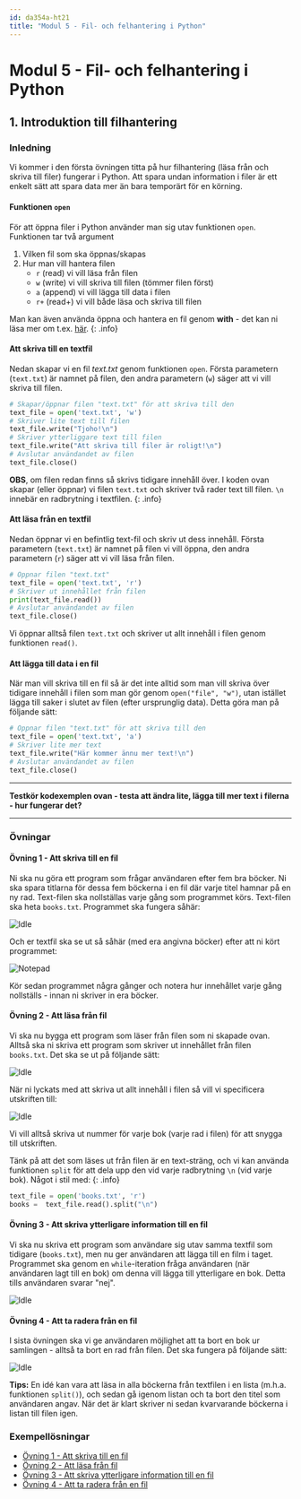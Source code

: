 ```yaml
---
id: da354a-ht21
title: "Modul 5 - Fil- och felhantering i Python"
---
```


# Modul 5 - Fil- och felhantering i Python

## 1. Introduktion till filhantering

### Inledning

Vi kommer i den första övningen titta på hur filhantering (läsa från och skriva till filer) fungerar i Python. Att spara undan information i filer är ett enkelt sätt att spara data mer än bara temporärt för en körning.

#### Funktionen `open`

För att öppna filer i Python använder man sig utav funktionen `open`. Funktionen tar två argument

1. Vilken fil som ska öppnas/skapas
2. Hur man vill hantera filen
	- `r` (read) vi vill läsa från filen
	- `w` (write) vi vill skriva till filen (tömmer filen först)
	- `a` (append) vi vill lägga till data i filen
	- `r+` (read+) vi vill både läsa och skriva till filen

Man kan även använda öppna och hantera en fil genom **with** - det kan ni läsa mer om t.ex. [här](https://stackoverflow.com/questions/1369526/what-is-the-python-keyword-with-used-for). 
{: .info}

#### Att skriva till en textfil

Nedan skapar vi en fil _text.txt_ genom funktionen `open`. Första parametern (`text.txt`) är namnet på filen, den andra parametern (`w`) säger att vi vill skriva till filen.

```python
# Skapar/öppnar filen "text.txt" för att skriva till den
text_file = open('text.txt', 'w')
# Skriver lite text till filen
text_file.write("Tjoho!\n")
# Skriver ytterliggare text till filen
text_file.write("Att skriva till filer är roligt!\n")
# Avslutar användandet av filen
text_file.close()
```

__OBS__, om filen redan finns så skrivs tidigare innehåll över. I koden ovan skapar (eller öppnar) vi filen `text.txt` och skriver två rader text till filen. `\n` innebär en radbrytning i textfilen.
{: .info}

#### Att läsa från en textfil

Nedan öppnar vi en befintlig text-fil och skriv ut dess innehåll. Första parametern (`text.txt`) är namnet på filen vi vill öppna, den andra parametern (`r`) säger att vi vill läsa från filen.

```python
# Öppnar filen "text.txt"
text_file = open('text.txt', 'r')
# Skriver ut innehållet från filen
print(text_file.read())
# Avslutar användandet av filen
text_file.close()
```

Vi öppnar alltså filen `text.txt` och skriver ut allt innehåll i filen genom funktionen `read()`.

#### Att lägga till data i en fil

När man vill skriva till en fil så är det inte alltid som man vill skriva över tidigare innehåll i filen som man gör genom `open("file", "w")`, utan istället lägga till saker i slutet av filen (efter ursprunglig data). Detta göra man på följande sätt:

```python
# Öppnar filen "text.txt" för att skriva till den
text_file = open('text.txt', 'a')
# Skriver lite mer text
text_file.write("Här kommer ännu mer text!\n")
# Avslutar användandet av filen
text_file.close()
```

---

**Testkör kodexemplen ovan - testa att ändra lite, lägga till mer text i filerna - hur fungerar det?**

---

### Övningar

#### Övning 1 - Att skriva till en fil

Ni ska nu göra ett program som frågar användaren efter fem bra böcker. Ni ska spara titlarna för dessa fem böckerna i en fil där varje titel hamnar på en ny rad. Text-filen ska nollställas varje gång som programmet körs. Text-filen ska heta `books.txt`. Programmet ska fungera såhär:

![Idle](../images/idle.png)

Och er textfil ska se ut så såhär (med era angivna böcker) efter att ni kört programmet:

![Notepad](../images/notepad.png)

Kör sedan programmet några gånger och notera hur innehållet varje gång nollställs - innan ni skriver in era böcker.

#### Övning 2 - Att läsa från fil

Vi ska nu bygga ett program som läser från filen som ni skapade ovan. Alltså ska ni skriva ett program som skriver ut innehållet från filen `books.txt`. Det ska se ut på följande sätt:

![Idle](../images/idle2.png)

När ni lyckats med att skriva ut allt innehåll i filen så vill vi specificera utskriften till:

![Idle](../images/idle3.png)

Vi vill alltså skriva ut nummer för varje bok (varje rad i filen) för att snygga till utskriften.

Tänk på att det som läses ut från filen är en text-sträng, och vi kan använda funktionen `split` för att dela upp den vid varje radbrytning `\n` (vid varje bok). Något i stil med:
{: .info}

```python
text_file = open('books.txt', 'r')
books =  text_file.read().split("\n")
```

#### Övning 3 - Att skriva ytterligare information till en fil

Vi ska nu skriva ett program som användare sig utav samma textfil som tidigare (`books.txt`), men nu ger användaren att lägga till en film i taget. Programmet ska genom en `while`-iteration fråga användaren (när användaren lagt till en bok) om denna vill lägga till ytterligare en bok. Detta tills användaren svarar "nej".

![Idle](../images/idle4.png)

#### Övning 4 - Att ta radera från en fil

I sista övningen ska vi ge användaren möjlighet att ta bort en bok ur samlingen - alltså ta bort en rad från filen. Det ska fungera på följande sätt:

![Idle](../images/idle5.png)

__Tips:__ En idé kan vara att läsa in alla böckerna från textfilen i en lista (m.h.a. funktionen `split()`), och sedan gå igenom listan och ta bort den titel som användaren angav. När det är klart skriver ni sedan kvarvarande böckerna i listan till filen igen.

### Exempellösningar

- [Övning 1 - Att skriva till en fil](../ex-solutions/Ö1.1.py)
- [Övning 2 - Att läsa från fil](../ex-solutions/Ö1.2.py)
- [Övning 3 - Att skriva ytterligare information till en fil](../ex-solutions/Ö1.3.py)
- [Övning 4 - Att ta radera från en fil](../ex-solutions/Ö1.4.py)

